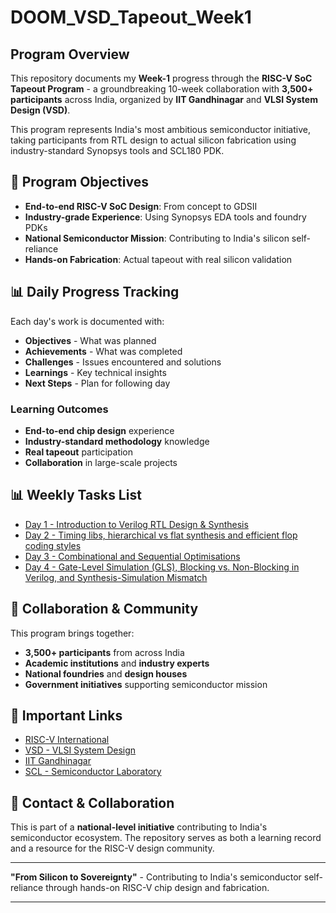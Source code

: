 # DOOM_VSD_Tapeout_Week1

## Program Overview
This repository documents my **Week-1** progress through the **RISC-V SoC Tapeout Program** - a groundbreaking 10-week collaboration with **3,500+ participants** across India, organized by **IIT Gandhinagar** and **VLSI System Design (VSD)**.

This program represents India's most ambitious semiconductor initiative, taking participants from RTL design to actual silicon fabrication using industry-standard Synopsys tools and SCL180 PDK.

## 🎯 Program Objectives
- **End-to-end RISC-V SoC Design**: From concept to GDSII
- **Industry-grade Experience**: Using Synopsys EDA tools and foundry PDKs
- **National Semiconductor Mission**: Contributing to India's silicon self-reliance
- **Hands-on Fabrication**: Actual tapeout with real silicon validation



## 📊 Daily Progress Tracking

Each day's work is documented with:
- **Objectives** - What was planned
- **Achievements** - What was completed
- **Challenges** - Issues encountered and solutions
- **Learnings** - Key technical insights
- **Next Steps** - Plan for following day

### **Learning Outcomes**
- **End-to-end chip design** experience
- **Industry-standard methodology** knowledge
- **Real tapeout** participation
- **Collaboration** in large-scale projects

## 📊 Weekly Tasks List 
- [Day 1 - Introduction to Verilog RTL Design & Synthesis](DAY%201/Day_1_Progress.md)
- [Day 2 - Timing libs, hierarchical vs flat synthesis and efficient flop coding styles](DAY%202/Day_2_Progress.md)
- [Day 3 - Combinational and Sequential Optimisations](DAY%203/Day_3_Progress.md)
- [Day 4 - Gate-Level Simulation (GLS), Blocking vs. Non-Blocking in Verilog, and Synthesis-Simulation Mismatch](DAY%204/Day_4_Progress.md)




## 🤝 Collaboration & Community

This program brings together:
- **3,500+ participants** from across India
- **Academic institutions** and **industry experts**
- **National foundries** and **design houses**
- **Government initiatives** supporting semiconductor mission

## 🔗 Important Links

- [RISC-V International](https://riscv.org/)
- [VSD - VLSI System Design](https://www.vlsisystemdesign.com/)
- [IIT Gandhinagar](https://iitgn.ac.in/)
- [SCL - Semiconductor Laboratory](https://www.scl.gov.in/)

## 📧 Contact & Collaboration

This is part of a **national-level initiative** contributing to India's semiconductor ecosystem. The repository serves as both a learning record and a resource for the RISC-V design community.

---

**"From Silicon to Sovereignty"** - Contributing to India's semiconductor self-reliance through hands-on RISC-V chip design and fabrication.

---
